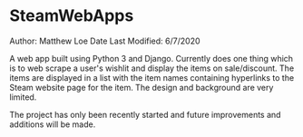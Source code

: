 # SteamWebApps
Author: Matthew Loe
Date Last Modified: 6/7/2020

A web app built using Python 3 and Django. Currently does one thing which is to web scrape a user's
wishlit and display the items on sale/discount. The items are displayed in a list with the item names
containing hyperlinks to the Steam website page for the item. The design and background are very limited.

The project has only been recently started and future improvements and additions will be made.

